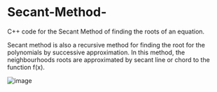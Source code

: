 # Secant-Method-
C++ code for the Secant Method of finding the roots of an equation.

Secant method is also a recursive method for finding the root for the polynomials by successive approximation. In this method, the neighbourhoods roots are approximated by secant line or chord to the function f(x).

![image](https://user-images.githubusercontent.com/80604324/111086902-c2c87f00-84ec-11eb-9c59-f1976b5a78a6.png)
